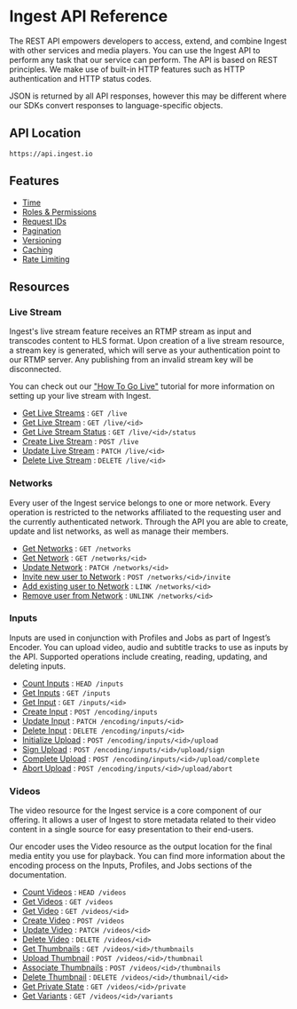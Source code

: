 # Ingest API Reference

The REST API empowers developers to access, extend, and combine Ingest with other services and media players. You can use the Ingest API to perform any task that our service can perform. The API is based on REST principles. We make use of built-in HTTP features such as HTTP authentication and HTTP status codes.

JSON is returned by all API responses, however this may be different where our SDKs convert responses to language-specific objects.

## API Location

`https://api.ingest.io`

## Features
* [Time](time.md)
* [Roles & Permissions](roles-and-permissions.md)
* [Request IDs](request-ids.md)
* [Pagination](pagination.md)
* [Versioning](versioning.md)
* [Caching](caching.md)
* [Rate Limiting](rate-limiting.md)

## Resources

### Live Stream

Ingest's live stream feature receives an RTMP stream as input and transcodes content to HLS format. Upon creation of a live stream resource, a stream key is generated, which will serve as your authentication point to our RTMP server. Any publishing from an invalid stream key will be disconnected.

You can check out our ["How To Go Live"](https://github.com/ingest/how-to-go-live) tutorial for more information on setting up your live stream with Ingest.

* [Get Live Streams](livestream/get.md) : `GET /live`
* [Get Live Stream](livestream/get-single.md) : `GET /live/<id>`
* [Get Live Stream Status](livestream/get-status.md) : `GET /live/<id>/status`
* [Create Live Stream](livestream/create.md) : `POST /live`
* [Update Live Stream](livestream/update.md) : `PATCH /live/<id>`
* [Delete Live Stream](livestream/delete.md) : `DELETE /live/<id>`

### Networks

Every user of the Ingest service belongs to one or more network. Every operation is restricted to the networks affiliated to the requesting user and the currently authenticated network. Through the API you are able to create, update and list networks, as well as manage their members.

* [Get Networks](networks/get.md) : `GET /networks`
* [Get Network](networks/get-single.md) : `GET /networks/<id>`
* [Update Network](networks/update.md) : `PATCH /networks/<id>`
* [Invite new user to Network](networks/user-invite.md) : `POST /networks/<id>/invite`
* [Add existing user to Network](networks/user-add.md) : `LINK /networks/<id>`
* [Remove user from Network](networks/user-remove.md) : `UNLINK /networks/<id>`

### Inputs

Inputs are used in conjunction with Profiles and Jobs as part of Ingest’s Encoder. You can upload video, audio and subtitle tracks to use as inputs by the API. Supported operations include creating, reading, updating, and deleting inputs.

* [Count Inputs](inputs/count.md) : `HEAD /inputs`
* [Get Inputs](inputs/get.md) : `GET /inputs`
* [Get Input](inputs/get-single.md) : `GET /inputs/<id>`
* [Create Input](inputs/create.md) : `POST /encoding/inputs`
* [Update Input](inputs/update.md) : `PATCH /encoding/inputs/<id>`
* [Delete Input](inputs/delete.md) : `DELETE /encoding/inputs/<id>`
* [Initialize Upload](inputs/upload-init.md) : `POST /encoding/inputs/<id>/upload`
* [Sign Upload](inputs/upload-sign.md) : `POST /encoding/inputs/<id>/upload/sign`
* [Complete Upload](inputs/upload-complete.md) : `POST /encoding/inputs/<id>/upload/complete`
* [Abort Upload](inputs/upload-abort.md) : `POST /encoding/inputs/<id>/upload/abort`

### Videos

The video resource for the Ingest service is a core component of our offering. It allows a user of Ingest to store metadata related to their video content in a single source for easy presentation to their end-users.

Our encoder uses the Video resource as the output location for the final media entity you use for playback. You can find more information about the encoding process on the Inputs, Profiles, and Jobs sections of the documentation.

* [Count Videos](videos/count.md) : `HEAD /videos`
* [Get Videos](videos/get.md) : `GET /videos`
* [Get Video](videos/get-single.md) : `GET /videos/<id>`
* [Create Video](videos/create.md) : `POST /videos`
* [Update Video](videos/update.md) : `PATCH /videos/<id>`
* [Delete Video](videos/delete.md) : `DELETE /videos/<id>`
* [Get Thumbnails](videos/get-thumbnails.md) : `GET /videos/<id>/thumbnails`
* [Upload Thumbnail](videos/upload-thumbnail.md) : `POST /videos/<id>/thumbnail`
* [Associate Thumbnails](videos/associate-thumbnails.md) : `POST /videos/<id>/thumbnails`
* [Delete Thumbnail](videos/delete-thumbnail.md) : `DELETE /videos/<id>/thumbnail/<id>`
* [Get Private State](videos/get-private.md) : `GET /videos/<id>/private`
* [Get Variants](videos/get-variants.md) : `GET /videos/<id>/variants`
